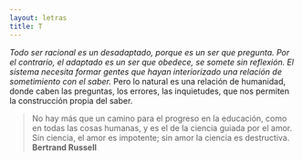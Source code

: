 ```yaml
---
layout: letras
title: T
---
```


*Todo ser racional es un desadaptado, porque
es un ser que pregunta. Por el contrario, el
adaptado es un ser que obedece, se somete
sin reflexión. El sistema necesita formar gentes que
hayan interiorizado una relación de sometimiento con
el saber.* Pero lo natural es una relación de
humanidad, donde caben las preguntas, los errores,
las inquietudes, que nos permiten la construcción
propia del saber.

>No hay más que un camino para el progreso en la educación,
>como en todas las cosas humanas, y es el de la ciencia guiada por el amor.
>Sin ciencia, el amor es impotente; sin amor
>la ciencia es destructiva.
>**Bertrand Russell**


